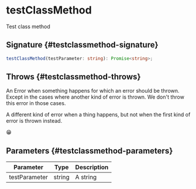 # testClassMethod

Test class method

## Signature {#testclassmethod-signature}

```typescript
testClassMethod(testParameter: string): Promise<string>;
```

## Throws {#testclassmethod-throws}

An Error when something happens for which an error should be thrown. Except in the cases where another kind of error is thrown. We don't throw this error in those cases.

A different kind of error when a thing happens, but not when the first kind of error is thrown instead.

😁

## Parameters {#testclassmethod-parameters}

|  Parameter | Type | Description |
|  --- | --- | --- |
|  testParameter | string | A string |